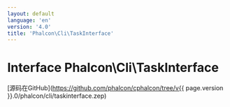 ```yaml
---
layout: default
language: 'en'
version: '4.0'
title: 'Phalcon\Cli\TaskInterface'
---
```


# Interface **Phalcon\Cli\TaskInterface**

[源码在GitHub](https://github.com/phalcon/cphalcon/tree/v{{ page.version }}.0/phalcon/cli/taskinterface.zep)